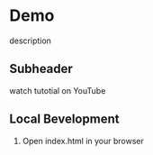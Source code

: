 # Demo
description

## Subheader

watch tutotial on YouTube

## Local Bevelopment

1. Open index.html in your browser